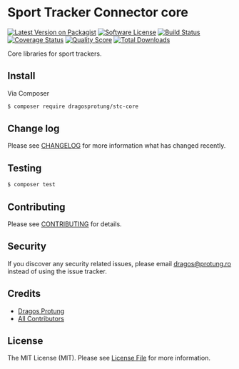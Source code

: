# Sport Tracker Connector core

[![Latest Version on Packagist][ico-version]][link-packagist]
[![Software License][ico-license]](LICENSE.md)
[![Build Status][ico-travis]][link-travis]
[![Coverage Status][ico-scrutinizer]][link-scrutinizer]
[![Quality Score][ico-code-quality]][link-code-quality]
[![Total Downloads][ico-downloads]][link-downloads]

Core libraries for sport trackers.

## Install

Via Composer

``` bash
$ composer require dragosprotung/stc-core
```

## Change log

Please see [CHANGELOG](CHANGELOG.md) for more information what has changed recently.

## Testing

``` bash
$ composer test
```

## Contributing

Please see [CONTRIBUTING](CONTRIBUTING.md) for details.

## Security

If you discover any security related issues, please email dragos@protung.ro instead of using the issue tracker.

## Credits

- [Dragos Protung][link-author]
- [All Contributors][link-contributors]

## License

The MIT License (MIT). Please see [License File](LICENSE.md) for more information.

[ico-version]: https://img.shields.io/packagist/v/dragosprotung/stc-core.svg?style=flat-square
[ico-license]: https://img.shields.io/badge/license-MIT-brightgreen.svg?style=flat-square
[ico-travis]: https://img.shields.io/travis/dragosprotung/stc-core/master.svg?style=flat-square
[ico-scrutinizer]: https://img.shields.io/scrutinizer/coverage/g/dragosprotung/stc-core.svg?style=flat-square
[ico-code-quality]: https://img.shields.io/scrutinizer/g/dragosprotung/stc-core.svg?style=flat-square
[ico-downloads]: https://img.shields.io/packagist/dt/dragosprotung/stc-core.svg?style=flat-square

[link-packagist]: https://packagist.org/packages/dragosprotung/stc-core
[link-travis]: https://travis-ci.org/dragosprotung/stc-core
[link-scrutinizer]: https://scrutinizer-ci.com/g/dragosprotung/stc-core/code-structure
[link-code-quality]: https://scrutinizer-ci.com/g/dragosprotung/stc-core
[link-downloads]: https://packagist.org/packages/dragosprotung/stc-core
[link-author]: https://github.com/dragosprotung
[link-contributors]: ../../contributors
